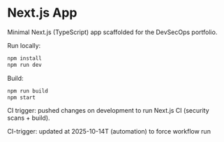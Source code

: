 # Next.js App

Minimal Next.js (TypeScript) app scaffolded for the DevSecOps portfolio.

Run locally:

```bash
npm install
npm run dev
```

Build:

```bash
npm run build
npm start
```

CI trigger: pushed changes on development to run Next.js CI (security scans + build). 

CI-trigger: updated at 2025-10-14T (automation) to force workflow run
